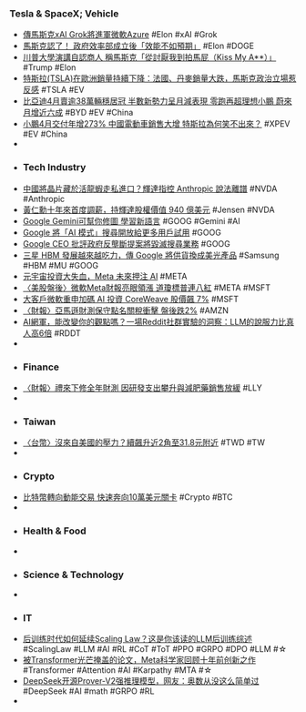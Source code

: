 ### Tesla & SpaceX; Vehicle
- [傳馬斯克xAI Grok將進軍微軟Azure](https://search.app/NSJbN) #Elon #xAI #Grok
- [馬斯克認了！ 政府效率部成立後「效能不如預期」](https://tw.news.yahoo.com/馬斯克認了-政府效率部成立後-效能不如預期-063649441.html) #Elon #DOGE
- [川普大學演講自認商人 稱馬斯克「從討厭我到拍馬屁（Kiss My A**）」](https://tw.news.yahoo.com/川普大學演講自認商人-稱馬斯克-從討厭我到拍馬屁-kiss-022900680.html) #Trump #Elon
- [特斯拉(TSLA)在歐洲銷量持續下降：法國、丹麥銷量大跌，馬斯克政治立場惹反感](https://today.line.me/tw/v2/article/PGJx6KV) #TSLA #EV
- [比亞迪4月賣逾38萬輛穩居冠 半數新勢力呈月減表現 零跑再超理想小鵬 蔚來月增近六成](https://search.app/uc8Tx) #BYD #EV #China
- [小鵬4月交付年增273% 中國電動車銷售大增 特斯拉為何笑不出來？](https://news.cnyes.com/news/id/5957831) #XPEV #EV #China
-
- ### Tech Industry
- [中國將晶片藏於活龍蝦走私進口？輝達指控 Anthropic 說法離譜](https://search.app/K77MT) #NVDA #Anthropic
- [黃仁勳十年來首度調薪，持輝達股權價值 940 億美元](https://search.app/6EpGN) #Jensen #NVDA
- [Google Gemini可幫你修圖 學習新語言](https://search.app/GfUTo) #GOOG #Gemini #AI
- [Google 將「AI 模式」搜尋開放給更多用戶試用](https://hk.news.yahoo.com/google-將「ai-模式」搜尋開放給更多用戶試用-074709276.html) #GOOG
- [Google CEO 批評政府反壟斷提案將毀滅搜尋業務](https://search.app/BBhPT) #GOOG
- [三星 HBM 發展越來越吃力，傳 Google 將供貨換成美光產品](https://search.app/euwMM) #Samsung #HBM #MU #GOOG
- [元宇宙投資大失血，Meta 未來押注 AI](https://search.app/enM7j) #META
- [〈美股盤後〉微軟Meta財報亮眼領漲 道瓊標普連八紅](https://search.app/za2cD) #META #MSFT
- [大客戶微軟重申加碼 AI 投資 CoreWeave 股價飆 7%](https://search.app/3ekxF) #MSFT
- [〈財報〉亞馬遜財測保守點名關稅衝擊 盤後跌2%](https://search.app/Tk27P) #AMZN
- [AI網軍，能改變你的觀點嗎？一場Reddit社群實驗的洞察：LLM的說服力比真人高6倍](https://www.bnext.com.tw/article/83130/ai-cyber-army-2025) #RDDT
-
- ### Finance
- [〈財報〉禮來下修全年財測 因研發支出攀升與減肥藥銷售放緩](https://search.app/ohCxe) #LLY
-
- ### Taiwan
- [〈台幣〉沒來自美國的壓力？續飆升近2角至31.8元附近](https://search.app/h8nd8) #TWD #TW
-
- ### Crypto
- [比特幣轉向動能交易 快速奔向10萬美元關卡](https://search.app/thXCR) #Crypto #BTC
-
- ### Health & Food
-
- ### Science & Technology
-
- ### IT
- [后训练时代如何延续Scaling Law？这是你该读的LLM后训练综述](https://www.jiqizhixin.com/articles/2025-05-01-2) #ScalingLaw #LLM #AI #RL #CoT #ToT #PPO #GRPO #DPO #LLM #☆
- [被Transformer光芒掩盖的论文，Meta科学家回顾十年前创新之作](https://www.jiqizhixin.com/articles/2025-05-01-4) #Transformer #Attention #AI #Karpathy #MTA #☆
- [DeepSeek开源Prover-V2强推理模型，网友：奥数从没这么简单过](https://www.jiqizhixin.com/articles/2025-05-01-5) #DeepSeek #AI #math #GRPO #RL
-
